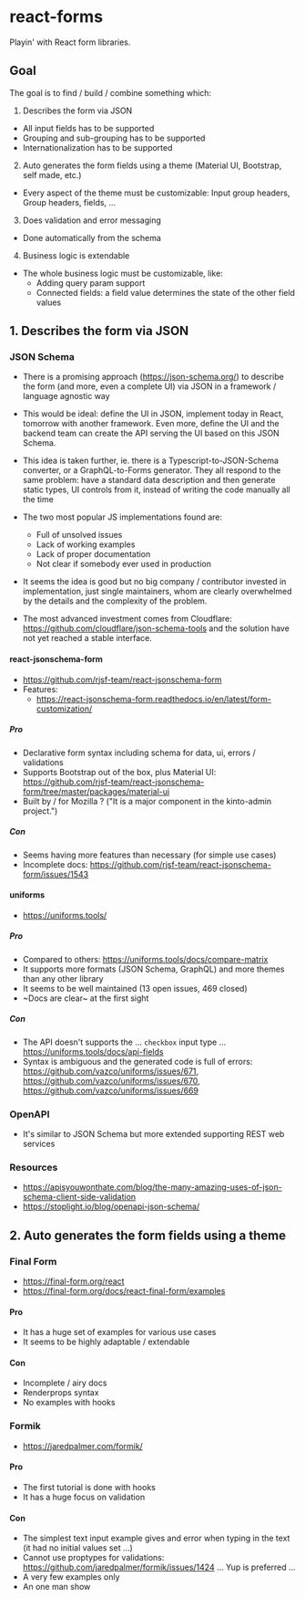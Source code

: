 # react-forms

Playin' with React form libraries.

## Goal

The goal is to find / build / combine something which:

1. Describes the form via JSON

- All input fields has to be supported
- Grouping and sub-grouping has to be supported
- Internationalization has to be supported

2. Auto generates the form fields using a theme (Material UI, Bootstrap, self made, etc.)

- Every aspect of the theme must be customizable: Input group headers, Group headers, fields, ...

3. Does validation and error messaging

- Done automatically from the schema

4. Business logic is extendable

- The whole business logic must be customizable, like:
  - Adding query param support
  - Connected fields: a field value determines the state of the other field values

## 1. Describes the form via JSON

### JSON Schema

- There is a promising approach (https://json-schema.org/) to describe the form (and more, even a complete UI) via JSON in a framework / language agnostic way
- This would be ideal: define the UI in JSON, implement today in React, tomorrow with another framework. Even more, define the UI and the backend team can create the API serving the UI based on this JSON Schema.
- This idea is taken further, ie. there is a Typescript-to-JSON-Schema converter, or a GraphQL-to-Forms generator. They all respond to the same problem: have a standard data description and then generate static types, UI controls from it, instead of writing the code manually all the time
- The two most popular JS implementations found are:

  - Full of unsolved issues
  - Lack of working examples
  - Lack of proper documentation
  - Not clear if somebody ever used in production

- It seems the idea is good but no big company / contributor invested in implementation, just single maintainers, whom are clearly overwhelmed by the details and the complexity of the problem.
- The most advanced investment comes from Cloudflare: https://github.com/cloudflare/json-schema-tools and the solution have not yet reached a stable interface.

#### react-jsonschema-form

- https://github.com/rjsf-team/react-jsonschema-form
- Features:
  - https://react-jsonschema-form.readthedocs.io/en/latest/form-customization/

##### Pro

- Declarative form syntax including schema for data, ui, errors / validations
- Supports Bootstrap out of the box, plus Material UI: https://github.com/rjsf-team/react-jsonschema-form/tree/master/packages/material-ui
- Built by / for Mozilla ? ("It is a major component in the kinto-admin project.")

##### Con

- Seems having more features than necessary (for simple use cases)
- Incomplete docs: https://github.com/rjsf-team/react-jsonschema-form/issues/1543

#### uniforms

- https://uniforms.tools/

##### Pro

- Compared to others: https://uniforms.tools/docs/compare-matrix
- It supports more formats (JSON Schema, GraphQL) and more themes than any other library
- It seems to be well maintained (13 open issues, 469 closed)
- ~Docs are clear~ at the first sight

##### Con

- The API doesn't supports the ... `checkbox` input type ... https://uniforms.tools/docs/api-fields
- Syntax is ambiguous and the generated code is full of errors: https://github.com/vazco/uniforms/issues/671, https://github.com/vazco/uniforms/issues/670, https://github.com/vazco/uniforms/issues/669

### OpenAPI

- It's similar to JSON Schema but more extended supporting REST web services

### Resources

- https://apisyouwonthate.com/blog/the-many-amazing-uses-of-json-schema-client-side-validation
- https://stoplight.io/blog/openapi-json-schema/

## 2. Auto generates the form fields using a theme

### Final Form

- https://final-form.org/react
- https://final-form.org/docs/react-final-form/examples

#### Pro

- It has a huge set of examples for various use cases
- It seems to be highly adaptable / extendable

#### Con

- Incomplete / airy docs
- Renderprops syntax
- No examples with hooks

### Formik

- https://jaredpalmer.com/formik/

#### Pro

- The first tutorial is done with hooks
- It has a huge focus on validation

#### Con

- The simplest text input example gives and error when typing in the text (it had no initial values set ...)
- Cannot use proptypes for validations: https://github.com/jaredpalmer/formik/issues/1424 ... Yup is preferred ...
- A very few examples only
- An one man show
